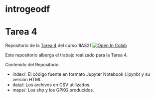 # introgeodf
# Tarea 4
Repositorio de la [Tarea 4](https://alonso-mendoza.github.io/introgeodf/) del curso 1IAS21
[![Open In Colab](https://colab.research.google.com/assets/colab-badge.svg)](https://colab.research.google.com/github/alonso-mendoza/introgeodf/blob/main/index.ipynb)

Este repositorio alberga el trabajo realizado para la Tarea 4.

Contenido del Repositorio:
* index/: El código fuente en formato Jupyter Notebook (.ipynb) y su versión HTML.
* data/: Los archivos en CSV utilizados.
* maps/: Los shp y los GPKG producidos.
